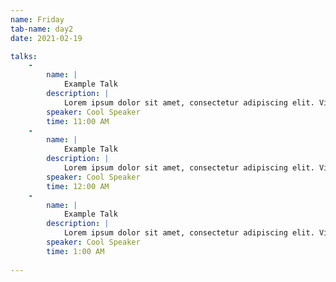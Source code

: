 ```yaml
---
name: Friday
tab-name: day2
date: 2021-02-19

talks:
    -
        name: |
            Example Talk
        description: |
            Lorem ipsum dolor sit amet, consectetur adipiscing elit. Vivamus aliquet lectus et lacus pretium aliquet. Phasellus quis aliquam odio, a facilisis ante. Etiam egestas posuere quam, ac feugiat nulla porta at. Nam sit amet leo non mauris fringilla gravida. Sed sagittis lectus vel ante pellentesque facilisis. Fusce non turpis nec risus convallis tincidunt. Aliquam quam risus, tempus sit amet elit nec, convallis dictum mi. Vestibulum sed varius tellus, eget scelerisque lacus.
        speaker: Cool Speaker
        time: 11:00 AM
    -
        name: |
            Example Talk
        description: |
            Lorem ipsum dolor sit amet, consectetur adipiscing elit. Vivamus aliquet lectus et lacus pretium aliquet. Phasellus quis aliquam odio, a facilisis ante. Etiam egestas posuere quam, ac feugiat nulla porta at. Nam sit amet leo non mauris fringilla gravida. Sed sagittis lectus vel ante pellentesque facilisis. Fusce non turpis nec risus convallis tincidunt. Aliquam quam risus, tempus sit amet elit nec, convallis dictum mi. Vestibulum sed varius tellus, eget scelerisque lacus.
        speaker: Cool Speaker
        time: 12:00 AM
    -
        name: |
            Example Talk
        description: |
            Lorem ipsum dolor sit amet, consectetur adipiscing elit. Vivamus aliquet lectus et lacus pretium aliquet. Phasellus quis aliquam odio, a facilisis ante. Etiam egestas posuere quam, ac feugiat nulla porta at. Nam sit amet leo non mauris fringilla gravida. Sed sagittis lectus vel ante pellentesque facilisis. Fusce non turpis nec risus convallis tincidunt. Aliquam quam risus, tempus sit amet elit nec, convallis dictum mi. Vestibulum sed varius tellus, eget scelerisque lacus.
        speaker: Cool Speaker
        time: 1:00 AM
        
---
```

